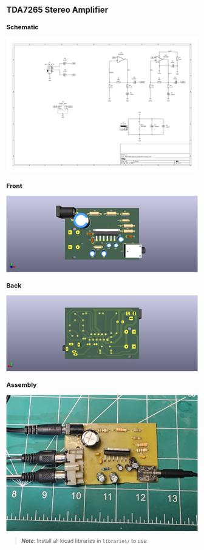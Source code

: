 ## TDA7265 Stereo Amplifier

### Schematic
![Schematic](TDA7265_Stereo_Amplifier_schematic.png)

### Front
![Front](TDA7265_Stereo_Amplifier_front.png)

### Back
![Back](TDA7265_Stereo_Amplifier_back.png)

### Assembly
![Assebly](TDA7265_Stereo_Amplifier_Assembly.jpg)

> **_Note_**: Install all kicad libraries in `libraries/` to use